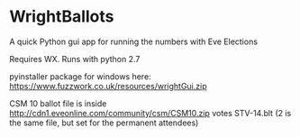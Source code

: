 # WrightBallots
A quick Python gui app for running the numbers with Eve Elections



Requires WX. Runs with python 2.7

pyinstaller package for windows here:
https://www.fuzzwork.co.uk/resources/wrightGui.zip

CSM 10 ballot file is inside http://cdn1.eveonline.com/community/csm/CSM10.zip votes STV-14.blt (2 is the same file, but set for the permanent attendees)
